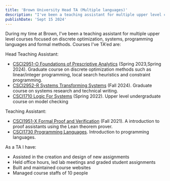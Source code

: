 ```yaml
---
title: 'Brown University Head TA (Multiple languages)'
description: "I've been a teaching assistant for multiple upper level courses focused on discrete optimization, systems, programming languages and formal methods."
publishDate: 'Sept 15 2024'
---
```


During my time at Brown, I've been a teaching assistant for multiple upper level courses focused on discrete optimization, systems, programming languages and formal methods. Courses I've TA'ed are:

Head Teaching Assistant:

-  [CSCI2951-O Foundations of Prescriptive Analytics](https://cs.brown.edu/courses/csci2951-o/) (Spring 2023,Spring 2024). Graduate course on discrete optimization methods such as linear/integer programming, local search heuristics and constraint programming.
- [CSCI2952-R Systems Transforming Systems](https://cs.brown.edu/courses/csci2952r/) (Fall 2024). Graduate course on systems research and technical writing.
- [CSCI1710 Logic For Systems](https://csci1710.github.io/2024/) (Spring 2022). Upper level undergraduate course on model checking

Teaching Assistant:

- [CSCI1951-X Formal Proof and Verification](https://cs.brown.edu/courses/cs1951x/) (Fall 2021). A introduction to proof assistants using the Lean theorem prover.
- [CSCI1730 Programming Languages](https://cs.brown.edu/courses/csci1730/). Introduction to programming languages.



As a TA I have:
- Assisted in the creation and design of new assignments
- Held office hours, led lab meetings and graded student assignments
- Built and maintained course websites
- Managed course staffs of 10 people

